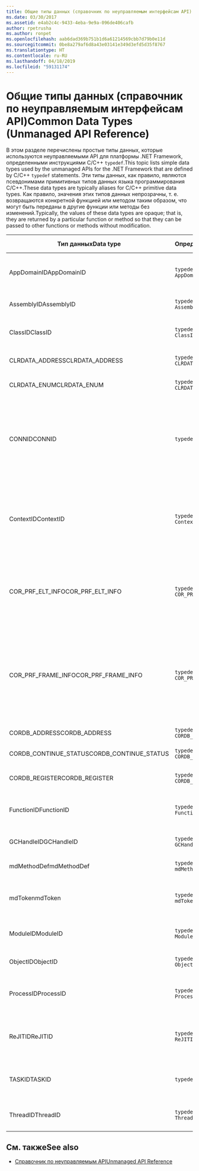 ```yaml
---
title: Общие типы данных (справочник по неуправляемым интерфейсам API)
ms.date: 03/30/2017
ms.assetid: e4ab2c4c-9433-4eba-9e9a-096de406cafb
author: rpetrusha
ms.author: ronpet
ms.openlocfilehash: aab6dad369b751b1d6a61214569cbb7d79b0e11d
ms.sourcegitcommit: 0be8a279af6d8a43e03141e349d3efd5d35f8767
ms.translationtype: HT
ms.contentlocale: ru-RU
ms.lasthandoff: 04/18/2019
ms.locfileid: "59131174"
---
```

# <a name="common-data-types-unmanaged-api-reference"></a><span data-ttu-id="41023-102">Общие типы данных (справочник по неуправляемым интерфейсам API)</span><span class="sxs-lookup"><span data-stu-id="41023-102">Common Data Types (Unmanaged API Reference)</span></span>
<span data-ttu-id="41023-103">В этом разделе перечислены простые типы данных, которые используются неуправляемыми API для платформы .NET Framework, определенными инструкциями C/C++ `typedef`.</span><span class="sxs-lookup"><span data-stu-id="41023-103">This topic lists simple data types used by the unmanaged APIs for the .NET Framework that are defined by C/C++ `typedef` statements.</span></span> <span data-ttu-id="41023-104">Эти типы данных, как правило, являются псевдонимами примитивных типов данных языка программирования C/C++.</span><span class="sxs-lookup"><span data-stu-id="41023-104">These data types are typically aliases for C/C++ primitive data types.</span></span> <span data-ttu-id="41023-105">Как правило, значения этих типов данных непрозрачны, т. е. возвращаются конкретной функцией или методом таким образом, что могут быть переданы в другие функции или методы без изменений.</span><span class="sxs-lookup"><span data-stu-id="41023-105">Typically, the values of these data types are opaque; that is, they are returned by a particular function or method so that they can be passed to other functions or methods without modification.</span></span>  
  
|<span data-ttu-id="41023-106">Тип данных</span><span class="sxs-lookup"><span data-stu-id="41023-106">Data type</span></span>|<span data-ttu-id="41023-107">Определение</span><span class="sxs-lookup"><span data-stu-id="41023-107">Definition</span></span>|<span data-ttu-id="41023-108">Определен в</span><span class="sxs-lookup"><span data-stu-id="41023-108">Defined in</span></span>|<span data-ttu-id="41023-109">Описание</span><span class="sxs-lookup"><span data-stu-id="41023-109">Description</span></span>|  
|---------------|----------------|----------------|-----------------|  
|<span data-ttu-id="41023-110">AppDomainID</span><span class="sxs-lookup"><span data-stu-id="41023-110">AppDomainID</span></span>|`typedef UINT_PTR AppDomainID;`|<span data-ttu-id="41023-111">corprof.h</span><span class="sxs-lookup"><span data-stu-id="41023-111">corprof.h</span></span>|<span data-ttu-id="41023-112">Идентификатор домена приложения.</span><span class="sxs-lookup"><span data-stu-id="41023-112">The identifier of an application domain.</span></span>|  
|<span data-ttu-id="41023-113">AssemblyID</span><span class="sxs-lookup"><span data-stu-id="41023-113">AssemblyID</span></span>|`typedef UINT_PTR AssemblyID;`|<span data-ttu-id="41023-114">corprof.h</span><span class="sxs-lookup"><span data-stu-id="41023-114">corprof.h</span></span>|<span data-ttu-id="41023-115">Идентификатор сборки.</span><span class="sxs-lookup"><span data-stu-id="41023-115">The identifier of an assembly.</span></span>|  
|<span data-ttu-id="41023-116">ClassID</span><span class="sxs-lookup"><span data-stu-id="41023-116">ClassID</span></span>|`typedef UINT_PTR ClassID;`|<span data-ttu-id="41023-117">corprof.h</span><span class="sxs-lookup"><span data-stu-id="41023-117">corprof.h</span></span>|<span data-ttu-id="41023-118">Идентификатор управляемого класса.</span><span class="sxs-lookup"><span data-stu-id="41023-118">The identifier of a managed class.</span></span>|  
|<span data-ttu-id="41023-119">CLRDATA_ADDRESS</span><span class="sxs-lookup"><span data-stu-id="41023-119">CLRDATA_ADDRESS</span></span>|`typedef ULONG64 CLRDATA_ADDRESS;`|<span data-ttu-id="41023-120">clrdata.h</span><span class="sxs-lookup"><span data-stu-id="41023-120">clrdata.h</span></span>|<span data-ttu-id="41023-121">Адрес памяти 64-разрядной.</span><span class="sxs-lookup"><span data-stu-id="41023-121">A 64-bit memory address.</span></span>|
|<span data-ttu-id="41023-122">CLRDATA_ENUM</span><span class="sxs-lookup"><span data-stu-id="41023-122">CLRDATA_ENUM</span></span>|`typedef ULONG64 CLRDATA_ADDRESS;`|<span data-ttu-id="41023-123">Недоступно</span><span class="sxs-lookup"><span data-stu-id="41023-123">Not Available</span></span>|<span data-ttu-id="41023-124">Адрес памяти 64-разрядной.</span><span class="sxs-lookup"><span data-stu-id="41023-124">A 64-bit memory address.</span></span>|
|<span data-ttu-id="41023-125">CONNID</span><span class="sxs-lookup"><span data-stu-id="41023-125">CONNID</span></span>|`typedef DWORD CONNID;`|<span data-ttu-id="41023-126">cordebug.h, mscoree.h</span><span class="sxs-lookup"><span data-stu-id="41023-126">cordebug.h, mscoree.h</span></span>|<span data-ttu-id="41023-127">Идентификатор подключения для потока, подключенного к экземпляру Microsoft SQL Server.</span><span class="sxs-lookup"><span data-stu-id="41023-127">The connection identifier for a thread that is connected to an instance of Microsoft SQL Server.</span></span>|  
|<span data-ttu-id="41023-128">ContextID</span><span class="sxs-lookup"><span data-stu-id="41023-128">ContextID</span></span>|`typedef UINT_PTR ContextID;`|<span data-ttu-id="41023-129">corprof.h</span><span class="sxs-lookup"><span data-stu-id="41023-129">corprof.h</span></span>|<span data-ttu-id="41023-130">Идентификатор контекста, связанного с определенным управляемым потоком.</span><span class="sxs-lookup"><span data-stu-id="41023-130">The identifier of the context associated with a particular managed thread.</span></span>|  
|<span data-ttu-id="41023-131">COR_PRF_ELT_INFO</span><span class="sxs-lookup"><span data-stu-id="41023-131">COR_PRF_ELT_INFO</span></span>|`typedef UINT_PTR COR_PRF_ELT_INFO;`|<span data-ttu-id="41023-132">corprof.h</span><span class="sxs-lookup"><span data-stu-id="41023-132">corprof.h</span></span>|<span data-ttu-id="41023-133">Непрозрачный дескриптор, представляющий сведения об определенном кадре стека.</span><span class="sxs-lookup"><span data-stu-id="41023-133">An opaque handle that represents information about a particular stack frame.</span></span>|  
|<span data-ttu-id="41023-134">COR_PRF_FRAME_INFO</span><span class="sxs-lookup"><span data-stu-id="41023-134">COR_PRF_FRAME_INFO</span></span>|`typedef UINT_PTR COR_PRF_FRAME_INFO;`|<span data-ttu-id="41023-135">corprof.h</span><span class="sxs-lookup"><span data-stu-id="41023-135">corprof.h</span></span>|<span data-ttu-id="41023-136">Непрозрачный дескриптор, который указывает на кадр стека.</span><span class="sxs-lookup"><span data-stu-id="41023-136">An opaque handle that points to a stack frame.</span></span> <span data-ttu-id="41023-137">Допускается только при обратном вызове, к которому он передается.</span><span class="sxs-lookup"><span data-stu-id="41023-137">It is valid only during the callback to which it is passed.</span></span>|  
|<span data-ttu-id="41023-138">CORDB_ADDRESS</span><span class="sxs-lookup"><span data-stu-id="41023-138">CORDB_ADDRESS</span></span>|`typedef ULONG64 CORDB_ADDRESS;`|<span data-ttu-id="41023-139">cordebug.h</span><span class="sxs-lookup"><span data-stu-id="41023-139">cordebug.h</span></span>|<span data-ttu-id="41023-140">Адрес в памяти.</span><span class="sxs-lookup"><span data-stu-id="41023-140">An address in memory.</span></span>|  
|<span data-ttu-id="41023-141">CORDB_CONTINUE_STATUS</span><span class="sxs-lookup"><span data-stu-id="41023-141">CORDB_CONTINUE_STATUS</span></span>|`typedef DWORD CORDB_CONTINUE_STATUS;`|<span data-ttu-id="41023-142">cordebug.h</span><span class="sxs-lookup"><span data-stu-id="41023-142">cordebug.h</span></span>|<span data-ttu-id="41023-143">Состояние продолжения.</span><span class="sxs-lookup"><span data-stu-id="41023-143">The continuation status.</span></span>|  
|<span data-ttu-id="41023-144">CORDB_REGISTER</span><span class="sxs-lookup"><span data-stu-id="41023-144">CORDB_REGISTER</span></span>|`typedef ULONG64 CORDB_REGISTER;`|<span data-ttu-id="41023-145">cordebug.h</span><span class="sxs-lookup"><span data-stu-id="41023-145">cordebug.h</span></span>|<span data-ttu-id="41023-146">Значение регистра ЦП.</span><span class="sxs-lookup"><span data-stu-id="41023-146">The value of a CPU register.</span></span>|
|<span data-ttu-id="41023-147">FunctionID</span><span class="sxs-lookup"><span data-stu-id="41023-147">FunctionID</span></span>|`typedef UINT_PTR FunctionID;`|<span data-ttu-id="41023-148">corprof.h</span><span class="sxs-lookup"><span data-stu-id="41023-148">corprof.h</span></span>|<span data-ttu-id="41023-149">Идентификатор функции или метода.</span><span class="sxs-lookup"><span data-stu-id="41023-149">The identifier of a function or method.</span></span>|  
|<span data-ttu-id="41023-150">GCHandleID</span><span class="sxs-lookup"><span data-stu-id="41023-150">GCHandleID</span></span>|`typedef UINT_PTR GCHandleID;`|<span data-ttu-id="41023-151">corprof.h</span><span class="sxs-lookup"><span data-stu-id="41023-151">corprof.h</span></span>|<span data-ttu-id="41023-152">Обработчик сборки мусора.</span><span class="sxs-lookup"><span data-stu-id="41023-152">A garbage collection handle.</span></span>|  
|<span data-ttu-id="41023-153">mdMethodDef</span><span class="sxs-lookup"><span data-stu-id="41023-153">mdMethodDef</span></span>|`typedef mdToken mdMethodDef;`|<span data-ttu-id="41023-154">cordebug.h</span><span class="sxs-lookup"><span data-stu-id="41023-154">cordebug.h</span></span>|<span data-ttu-id="41023-155">Определение маркер метода.</span><span class="sxs-lookup"><span data-stu-id="41023-155">A method definition token.</span></span>|
|<span data-ttu-id="41023-156">mdToken</span><span class="sxs-lookup"><span data-stu-id="41023-156">mdToken</span></span>|`typedef UINT32 mdToken;`|<span data-ttu-id="41023-157">corprof.h</span><span class="sxs-lookup"><span data-stu-id="41023-157">corprof.h</span></span>|<span data-ttu-id="41023-158">Токен метаданных (строка в таблице метаданных).</span><span class="sxs-lookup"><span data-stu-id="41023-158">A metadata token (a row in a metadata table).</span></span>|  
|<span data-ttu-id="41023-159">ModuleID</span><span class="sxs-lookup"><span data-stu-id="41023-159">ModuleID</span></span>|`typedef UINT_PTR ModuleID;`|<span data-ttu-id="41023-160">corprof.h</span><span class="sxs-lookup"><span data-stu-id="41023-160">corprof.h</span></span>|<span data-ttu-id="41023-161">Идентификатор модуля сборки.</span><span class="sxs-lookup"><span data-stu-id="41023-161">The identifier of an assembly module.</span></span>|  
|<span data-ttu-id="41023-162">ObjectID</span><span class="sxs-lookup"><span data-stu-id="41023-162">ObjectID</span></span>|`typedef UINT_PTR ObjectID;`|<span data-ttu-id="41023-163">corprof.h</span><span class="sxs-lookup"><span data-stu-id="41023-163">corprof.h</span></span>|<span data-ttu-id="41023-164">Идентификатор объекта.</span><span class="sxs-lookup"><span data-stu-id="41023-164">The identifier of an object.</span></span>|  
|<span data-ttu-id="41023-165">ProcessID</span><span class="sxs-lookup"><span data-stu-id="41023-165">ProcessID</span></span>|`typedef UINT_PTR ProcessID;`|<span data-ttu-id="41023-166">corprof.h</span><span class="sxs-lookup"><span data-stu-id="41023-166">corprof.h</span></span>|<span data-ttu-id="41023-167">Идентификатор управляемого процесса.</span><span class="sxs-lookup"><span data-stu-id="41023-167">The identifier of a managed process.</span></span>|  
|<span data-ttu-id="41023-168">ReJITID</span><span class="sxs-lookup"><span data-stu-id="41023-168">ReJITID</span></span>|`typedef UINT_PTR ReJITID;`|<span data-ttu-id="41023-169">corprof.h</span><span class="sxs-lookup"><span data-stu-id="41023-169">corprof.h</span></span>|<span data-ttu-id="41023-170">Идентификатор функции, откомпилированной по требованию.</span><span class="sxs-lookup"><span data-stu-id="41023-170">The identifier of a jitted function.</span></span>|  
|<span data-ttu-id="41023-171">TASKID</span><span class="sxs-lookup"><span data-stu-id="41023-171">TASKID</span></span>|`typedef UINT64 TASKID;`|<span data-ttu-id="41023-172">cordebug.h, mscoree.h</span><span class="sxs-lookup"><span data-stu-id="41023-172">cordebug.h, mscoree.h</span></span>|<span data-ttu-id="41023-173">Идентификатор [ICLRTask](../../../docs/framework/unmanaged-api/hosting/iclrtask-interface.md) экземпляра.</span><span class="sxs-lookup"><span data-stu-id="41023-173">The identifier of an [ICLRTask](../../../docs/framework/unmanaged-api/hosting/iclrtask-interface.md) instance.</span></span>|  
|<span data-ttu-id="41023-174">ThreadID</span><span class="sxs-lookup"><span data-stu-id="41023-174">ThreadID</span></span>|`typedef UINT_PTR ThreadID;`|<span data-ttu-id="41023-175">corprof.h</span><span class="sxs-lookup"><span data-stu-id="41023-175">corprof.h</span></span>|<span data-ttu-id="41023-176">Идентификатор управляемого потока.</span><span class="sxs-lookup"><span data-stu-id="41023-176">The identifier of a managed thread.</span></span>|  
  
## <a name="see-also"></a><span data-ttu-id="41023-177">См. также</span><span class="sxs-lookup"><span data-stu-id="41023-177">See also</span></span>

- [<span data-ttu-id="41023-178">Справочник по неуправляемым API</span><span class="sxs-lookup"><span data-stu-id="41023-178">Unmanaged API Reference</span></span>](../../../docs/framework/unmanaged-api/index.md)

